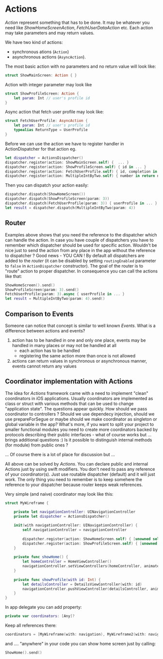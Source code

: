 # Actions

*Action* represent something that has to be done. It may be whatever you need like *ShowHomeScreenAction*, *FetchUserDataAction* etc. Each action may take parameters and may return values. 

We have two kind of actions:
* synchronous ations (```Action```)   
* asynchronous actions (```AsyncAction```). 

The most basic action with no parameters and no return value will look like:
```swift
struct ShowMainScreen: Action { }
```

Action with integer parameter may look like
```swift
struct ShowProfileScreen: Action {
    let param: Int // user's profile id
}
```

Async action that fetch user profile may look like:
```swift
struct FetchUserProfile: AsyncAction {
    let param: Int // user's profile id
    typealias ReturnType = UserProfile
}
```

Before we can use the action we have to register handler in ActionDispatcher for that action eg. 

```swift
let dispatcher = ActionsDispatcher()
dispatcher.register(action: ShowMainScreen.self) {  ... }
dispatcher.register(action: ShowProfileScreen.self) { id in ... }
dispatcher.register(action: FetchUserProfile.self) { id, completion in ... }
dispatcher.register(action: MultipleIntByTwo.self) { number in return number * 2 }
```
Then you can dispatch your action easily:
```swift
dispatcher.dispatch(ShowHomeScreen())
dispatcher.dispatch(ShowProfileScreen(param: 3))
dispatcher.dispatch(FetchUserProfile(param: 3)) { userProfile in ... }
let result = dispatcher.dispatch(MultipleIntByTwo(param: 4))
```
## Router

Examples above shows that you need the reference to the dispatcher which can handle the action. In case you have couple of dispatchers you have to remember which dispatcher should be used for specific action. Wouldn't be nice just to send the action from any place in the app without the reference to dispatcher ? Good news - YOU CAN ! By default all dispatchers are added to the *router* (it can be disabled by setting ```routingEnabled``` parameter to ```false``` in ```ActionDispatcher``` constructor). The goal of the router is to "route" action to proper dispatcher. In consequence you can call the actions like that: 

```swift
ShowHomeScreen().send()
ShowProfileScreen(param: 3).send()
FetchUserProfile(param: 3).async { userProfile in ... }
let result = MultipleIntByTwo(param: 4).send() 
```

## Comparison to Events

Someone can notice that concept is similar to well known *Events*. What is a difference between actions and events? 
1. action has to be handled in one and only one place, events may be handled in many places or may not be handled at all
    * each action has to be handled
    * registering the same action more than once is not allowed
2. actions can return values in synchronous or asynchronous manner, events cannot return any values

## Coordinator implementation with Actions

The idea for *Actions* framework came with a need to implement "clean" coordinators in iOS applications. Usually coordinators are implemented as class or struct with various methods that can be used to change "application state". The questions appear quickly. How should we pass coordinator to controllers ? Should we use dependecy injection, should we use prepareForSegue or maybe should we make coordinator as singleton or global variable in the app? What's more, if you want to split your project to smaller functional modules you need to create more coordinators backed by protocols describing their public interfaces - what of course works but ... brings additional questions :) Is it possible to distinguish internal methods (for module) from public ones ? 

... Of course there is a lot of place for discussion but ...

All above can be solved by *Actions*. You can declare public and internal Actions just by using swift modifiers. You don't need to pass any reference of your coordinator(s). Just use routable dispatcher (default) and it will just work. The only thing you need to remember is to keep somehere the reference to your dispatcher because router keeps weak references. 

Very simple (and naive) coordinator may look like this:

```swift
struct MyWireframe {

    private let navigationController: UINavigationController
    private let dispatcher = ActionsDispatcher()
    
    init(with navigationController: UINavigationController) {
        self.navigationController = navigationController
    
        dispatcher.register(action: ShowHomeScreen.self) { [unowned self] in self.showHome() }
        dispatcher.register(action: ShowProfileScreen.self) { [unowned self] in self.showProfile(with: $0) }
    }
    
    private func showHome() {
        let homeController = HomeViewController() 
        navigationController.setViewControllers(homeController, animated: true)
    }
    
    private func showProfile(with id: Int) {
        let detailsController = DetailsViewController(with: id)
        navigationController.pushViewController(detailsController, animated: true)
    }
}
```

In app delegate you can add property:
```swift
private var coordinators: [Any]?
```

Keep all references there:
```swift
coordinators = [MyWireframe(with: navigation), MyWireframe2(with: navigation)]
```

and .... "anywhere" in your code you can show home screen just by calling:
```swift
ShowHome().send()
``` 

